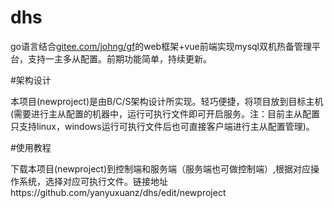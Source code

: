 # dhs
go语言结合[gitee.com/johng/gf](http://gitee.com/johng/gf)的web框架+vue前端实现mysql双机热备管理平台，支持一主多从配置。前期功能简单，持续更新。

#架构设计

本项目(newproject)是由B/C/S架构设计所实现。轻巧便捷，将项目放到目标主机(需要进行主从配置的机器中，运行可执行文件即可开启服务。注：目前主从配置只支持linux，windows运行可执行文件后也可直接客户端进行主从配置管理)。

#使用教程

下载本项目(newproject)到控制端和服务端（服务端也可做控制端）,根据对应操作系统，选择对应可执行文件。链接地址https://github.com/yanyuxuanz/dhs/edit/newproject




